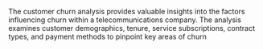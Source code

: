 The customer churn analysis provides valuable insights into the factors influencing churn within a telecommunications company. The analysis examines customer demographics, tenure, service subscriptions, contract types, and payment methods to pinpoint key areas of churn
